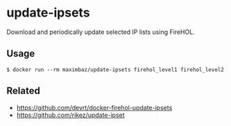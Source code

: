 # update-ipsets

Download and periodically update selected IP lists using FireHOL.

## Usage

```
$ docker run --rm maximbaz/update-ipsets firehol_level1 firehol_level2
```

## Related

- https://github.com/devrt/docker-firehol-update-ipsets
- https://github.com/rikez/update-ipset
